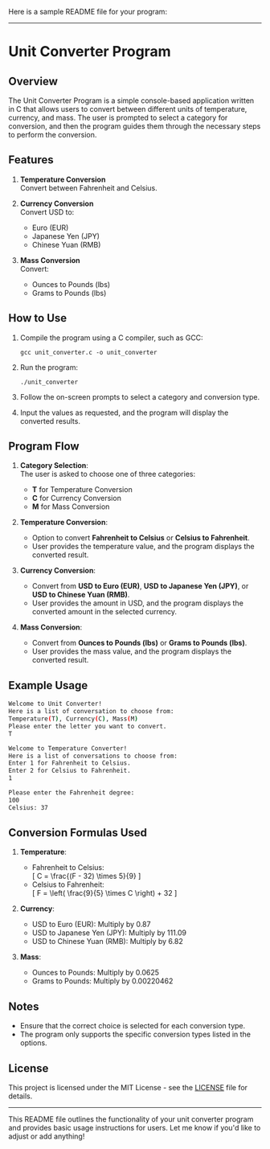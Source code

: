 Here is a sample README file for your program:

---

# Unit Converter Program

## Overview

The Unit Converter Program is a simple console-based application written in C that allows users to convert between different units of temperature, currency, and mass. The user is prompted to select a category for conversion, and then the program guides them through the necessary steps to perform the conversion.

## Features

1. **Temperature Conversion**  
   Convert between Fahrenheit and Celsius.

2. **Currency Conversion**  
   Convert USD to:
   - Euro (EUR)
   - Japanese Yen (JPY)
   - Chinese Yuan (RMB)

3. **Mass Conversion**  
   Convert:
   - Ounces to Pounds (lbs)
   - Grams to Pounds (lbs)

## How to Use

1. Compile the program using a C compiler, such as GCC:
   ```
   gcc unit_converter.c -o unit_converter
   ```

2. Run the program:
   ```
   ./unit_converter
   ```

3. Follow the on-screen prompts to select a category and conversion type.

4. Input the values as requested, and the program will display the converted results.

## Program Flow

1. **Category Selection**:  
   The user is asked to choose one of three categories:
   - **T** for Temperature Conversion
   - **C** for Currency Conversion
   - **M** for Mass Conversion

2. **Temperature Conversion**:  
   - Option to convert **Fahrenheit to Celsius** or **Celsius to Fahrenheit**.
   - User provides the temperature value, and the program displays the converted result.

3. **Currency Conversion**:  
   - Convert from **USD to Euro (EUR)**, **USD to Japanese Yen (JPY)**, or **USD to Chinese Yuan (RMB)**.
   - User provides the amount in USD, and the program displays the converted amount in the selected currency.

4. **Mass Conversion**:  
   - Convert from **Ounces to Pounds (lbs)** or **Grams to Pounds (lbs)**.
   - User provides the mass value, and the program displays the converted result.

## Example Usage

```bash
Welcome to Unit Converter! 
Here is a list of conversation to choose from: 
Temperature(T), Currency(C), Mass(M) 
Please enter the letter you want to convert.
T

Welcome to Temperature Converter! 
Here is a list of conversations to choose from: 
Enter 1 for Fahrenheit to Celsius. 
Enter 2 for Celsius to Fahrenheit. 
1

Please enter the Fahrenheit degree: 
100
Celsius: 37
```

## Conversion Formulas Used

1. **Temperature**:  
   - Fahrenheit to Celsius:  
     \[
     C = \frac{(F - 32) \times 5}{9}
     \]
   - Celsius to Fahrenheit:  
     \[
     F = \left( \frac{9}{5} \times C \right) + 32
     \]

2. **Currency**:
   - USD to Euro (EUR): Multiply by 0.87
   - USD to Japanese Yen (JPY): Multiply by 111.09
   - USD to Chinese Yuan (RMB): Multiply by 6.82

3. **Mass**:
   - Ounces to Pounds: Multiply by 0.0625
   - Grams to Pounds: Multiply by 0.00220462

## Notes

- Ensure that the correct choice is selected for each conversion type.
- The program only supports the specific conversion types listed in the options.

## License

This project is licensed under the MIT License - see the [LICENSE](LICENSE) file for details.

---

This README file outlines the functionality of your unit converter program and provides basic usage instructions for users. Let me know if you'd like to adjust or add anything!